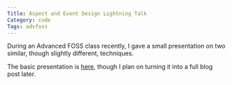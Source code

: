 ```yaml
---
Title: Aspect and Event Design Lightning Talk
Category: code
Tags: advfoss
---
```


During an Advanced FOSS class recently, I gave a small presentation on two similar, though slightly different, techniques.

The basic presentation is [here](/seminars/aspects), though I plan on turning it into a full blog post later.
